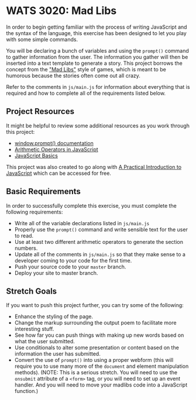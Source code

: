 # WATS 3020: Mad Libs

In order to begin getting familiar with the process of writing JavaScript and
the syntax of the language, this exercise has been designed to let you play
with some simple commands.

You will be declaring a bunch of variables and using the `prompt()` command to
gather information from the user. The information you gather will then be
inserted into a text template to generate a story. This project borrows the
concept from the ["Mad Libs"](https://en.wikipedia.org/wiki/Mad_Libs) style of
games, which is meant to be humorous because the stories often come out all
crazy.

Refer to the comments in `js/main.js` for information about everything that is
required and how to complete all of the requirements listed below.

## Project Resources

It might be helpful to review some additional resources as you work through
this project:

* [window.prompt() documentation](https://developer.mozilla.org/en-US/docs/Web/API/Window/prompt)
* [Arithmetic Operators in JavaScript](https://developer.mozilla.org/en-US/docs/Web/JavaScript/Reference/Operators/Arithmetic_Operators)
* [JavaScript Basics](https://developer.mozilla.org/en-US/docs/Learn/Getting_started_with_the_web/JavaScript_basics)

This project was also created to go along with [A Practical Introduction to JavaScript](https://suwebdev.github.io/WATS-3020-gitbook/)
which can be accessed for free.

## Basic Requirements

In order to successfully complete this exercise, you must complete the following
requirements:

* Write all of the variable declarations listed in `js/main.js`
* Properly use the `prompt()` command and write sensible text for the user to read.
* Use at least two different arithmetic operators to generate the section numbers.
* Update all of the comments in `js/main.js` so that they make sense to a developer coming to your code for the first time.
* Push your source code to your `master` branch.
* Deploy your site to master branch.

## Stretch Goals

If you want to push this project further, you can try some of the following:

* Enhance the styling of the page.
* Change the markup surrounding the output poem to facilitate more interesting stuff.
* See how far you can push things with making up new words based on what the user submitted.
* Use conditionals to alter some presentation or content based on the information the user has submitted.
* Convert the use of `prompt()` into using a proper webform (this will require you to use many more of the `document` and element manipulation methods). (NOTE: This is a serious stretch. You will need to use the `onsubmit` attribute of a `<form>` tag, or you will need to set up an event handler. And you will need to move your madlibs code into a JavaScript function.)
